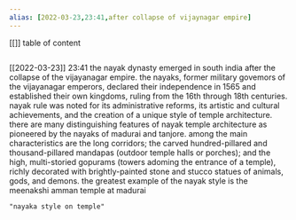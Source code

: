 ```yaml
---
alias: [2022-03-23,23:41,after collapse of vijaynagar empire]
---
```

[[]]
table of content
```toc
```

[[2022-03-23]] 23:41
the nayak dynasty emerged in south india after the collapse of the vijayanagar empire.
the nayaks, former military govemors of the vijayanagar emperors, declared their independence in 1565 and established their own kingdoms, ruling from the 
16th through 18th centuries.
nayak rule was noted for its administrative reforms, its artistic and cultural achievements, and the creation of a unique style of temple architecture.
there are many distinguishing features of nayak temple architecture as pioneered by the nayaks of madurai and tanjore.
among the main characteristics are the long corridors; the carved hundred-pillared and thousand-pillared mandapas (outdoor temple halls or porches); and the high, multi-storied gopurams (towers adoming the entrance of a temple), richly decorated with brightly-painted stone and stucco statues of animals, gods, and demons.
the greatest example of the nayak style is the meenakshi amman temple at madurai
```query
"nayaka style on temple"
```